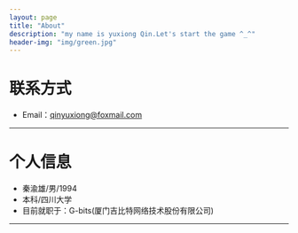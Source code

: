 ```yaml
---
layout: page
title: "About"
description: "my name is yuxiong Qin.Let's start the game ^_^"
header-img: "img/green.jpg"
---
```





# 联系方式

*   Email：qinyuxiong@foxmail.com

* * *

# 个人信息

*   秦渝雄/男/1994
*   本科/四川大学 
*   目前就职于：G-bits(厦门吉比特网络技术股份有限公司)

* * *
